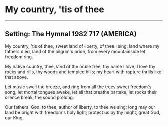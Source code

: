 # My country, 'tis of thee

***

## Setting: The Hymnal 1982 717 (AMERICA)

My country, 'tis of thee,
sweet land of liberty,
of thee I sing;
land where my fathers died,
land of the pilgrim's pride,
from every mountainside
let freedom ring.

My native country, thee,
land of the noble free,
thy name I love;
I love thy rocks and rills,
thy woods and templed hills;
my heart with rapture thrills
like that above.

Let music swell the breeze,
and ring from all the trees
sweet freedom's song;
let mortal tongues awake,
let all that breathe partake,
let rocks their silence break,
the sound prolong.

Our fathers' God, to thee,
author of liberty,
to thee we sing;
long may our land be bright
with freedom's holy light;
protect us by thy might,
great God, our King.